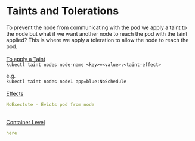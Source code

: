 # Taints and Tolerations

To prevent the node from communicating with the pod we apply a taint to the node but what if we want another node to reach the pod with the taint applied? This is where we apply a toleration to allow the node to reach the pod.
<br>
<br>
<u>To apply a Taint</u> <br>
`kubectl taint nodes node-name <key>=<value>:<taint-effect>`
<br>

e.g.
<br>
`kubectl taint nodes node1 app=blue:NoSchedule`
<br>
<br>
<u>Effects</u>
```yaml
NoExectute - Evicts pod from node
```
<br>
<u>Container Level</u>
<br>

```yaml
here
```
 